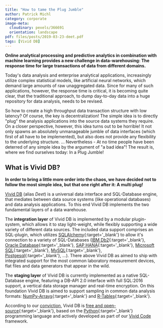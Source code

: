 ```yaml
---
title: "How to tame the Plug Jumble"
author: Patrick Michl
category: corporate
image-meta:
  cloudinary: pexels/366691
  orientation: landscape
pdf: files/posts/2019-03-23-deet.pdf
tags: [Vivid DB]
---
```


**Online analytical processing and predictive analytics in combination with
machine learning provides a new challenge in data-warehousing: The response time
for large transactions of data from different domains.**

<!--more-->

Today's data analysis and enterprise analytical applications, increasingly
utilize complex statistical models, like artificial neural networks, which
demand large amounts of raw unaggregated data. Since for many of such
applications, however, the response time is critical, it is becoming quite
clear, that the traditional approach, to dump day-to-day data into a huge
repository for data analysis, needs to be revised.

So how to create a high throughput data transaction structure with low latency?
Of course, the key is decentralization! The simple idea is to directly "plug"
the analysis applications into the source data systems they require. On a closer
perspective, however, this idea turns out to be horrible! It not only spawns an
absolutely unmanageable jumble of data interfaces (which first of all have to be
implemented), but also does not provide any flexibility to the underlying
structure. ... Nevertheless - At no time people have been deterred of any simple
idea by the argument of "a bad idea"! The result is, where we find ourselves
today: In a Plug Jumble!

## What is Vivid DB?

**In order to bring a little more order into the chaos, we have decided not to
follow the most simple idea, but that one right after it: A multi plug!**

[Vivid DB](/projects/deet.html) (alias *Deet*) is a universal data interface and
SQL-Database engine, that mediates between data source systems (like operational
databases) and data analysis applications. To this end Vivid DB implements the
two fundamental layers of a data warehouse.

The **integration layer** of Vivid DB is implemented by a modular plugin-system,
which allows it to stay light-weight, while flexibly supporting a wide variety
of different data sources. The included data support comprises an SQL-plugin,
which utilizes [SQLAlchemy](https://www.sqlalchemy.org){:target='_blank'} to
allow it\'s connection to a variety of SQL-Databases ([IBM
Db2](https://www.ibm.com/analytics/us/en/db2/){:target='_blank'}, [Oracle
Database](https://www.oracle.com/database/){:target='_blank'}, [SAP
HANA](https://www.sap.com/products/hana.html){:target='_blank'}, [Microsoft
SQL](https://www.microsoft.com/sql-server){:target='_blank'},
[MySQL](https://www.mysql.com){:target='_blank'},
[Postgesql](https://www.postgresql.org/){:target='_blank'}, ...). There above
Vivid DB as aimed to ship with integrated support for the most common laboratory
measurement devices, flat files and data generators that appear in the wild.

The **staging layer** of Vivid DB is currently implemented as a native
SQL-Database engine, featuring a DB-API 2.0 interface with full SQL:2016
support, a vertical data storage manager and real-time encryption. On this
foundation Vivid DB is aimed to support sampling in common data analysis
formats: [NumPy-Arrays](http://www.numpy.org/){:target='_blank'} and
[R-Tables](https://www.r-project.org/){:target='_blank'}.

According to our [conviction](/about#us), Vivid DB is [free and
open-source](https://en.wikipedia.org/wiki/Free_and_open-source_software){:target='_blank'},
based on the [Python](https://www.python.org/){:target='_blank'} programming
language and actively developed as part of our [Vivid Code](/vivid) framework.
